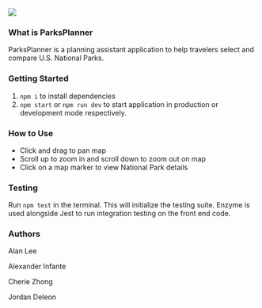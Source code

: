 <img src='/assets/demo.gif'>

### What is ParksPlanner
ParksPlanner is a planning assistant application to help travelers select and compare U.S. National Parks.

### Getting Started
1. `npm i` to install dependencies
1. `npm start` or `npm run dev` to start application in production or development mode respectively.

### How to Use
* Click and drag to pan map
* Scroll up to zoom in and scroll down to zoom out on map
* Click on a map marker to view National Park details

### Testing
Run `npm test` in the terminal. This will initialize the testing suite. Enzyme is used alongside Jest to run integration testing on the front end code.

### Authors
Alan Lee

Alexander Infante 

Cherie Zhong

Jordan Deleon
